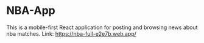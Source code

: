 # NBA-App
This is a mobile-first React application for posting and browsing news about nba matches. Link: https://nba-full-e2e7b.web.app/
